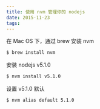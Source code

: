 ```yaml
---
title: 使用 nvm 管理你的 nodejs
date: 2015-11-23
tags:
---
```


在 Mac OS 下，通过 brew 安装 nvm

``` bash
$ brew install nvm
```

安装 nodejs v5.1.0

``` bash 
$ nvm install v5.1.0
```

设置 v5.1.0 默认

``` bash
$ nvm alias default 5.1.0
```
<!-- more -->

